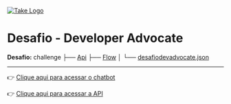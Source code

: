 [![Take Logo](https://avatars.githubusercontent.com/u/4369522?s=200&v=4)](https://github.com/takenet/)
# Desafio - Developer Advocate

**Desafio:**
challenge
├── [Api](https://github.com/gabrielpetrone/takenet-github-repo/tree/main/challenge/Api)
├── [Flow](https://github.com/gabrielpetrone/takenet-github-repo/tree/main/challenge/Flow)
│ └── [desafiodevadvocate.json](https://github.com/gabrielpetrone/takenet-github-repo/blob/main/challenge/Flow/desafiodevadvocate.json)

---

👉 [Clique aqui para acessar o chatbot](https://chat.blip.ai/?appKey=ZGVzYWZpb2RldmFkdm9jYXRlOmJhMGE5NzVlLWVkMjQtNGMyYy1hMTM2LWZkODIwYjQ1MGU4Zg==)

👉 [Clique aqui para acessar a API](https://takenet-github-repo.herokuapp.com/v1/takenetgithub)

